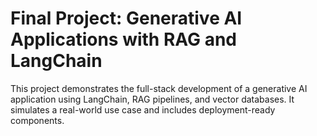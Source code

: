 # Final Project: Generative AI Applications with RAG and LangChain

This project demonstrates the full-stack development of a generative AI application using LangChain, RAG pipelines, and vector databases. It simulates a real-world use case and includes deployment-ready components.
